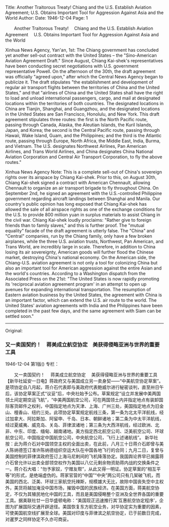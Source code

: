 Title: Another Traitorous Treaty! Chiang and the U.S. Establish Aviation Agreement; U.S. Obtains Important Tool for Aggression Against Asia and the World
Author:
Date: 1946-12-04
Page: 1

　　Another Traitorous Treaty!
  　Chiang and the U.S. Establish Aviation Agreement
  　U.S. Obtains Important Tool for Aggression Against Asia and the World

Xinhua News Agency, Yan'an, 1st: The Chiang government has concluded yet another sell-out contract with the United States – the "Sino-American Aviation Agreement Draft." Since August, Chiang Kai-shek's representatives have been conducting secret negotiations with U.S. government representative Powell. On the afternoon of the 30th, the draft agreement was officially "agreed upon," after which the Central News Agency began to publicize it. The draft stipulates "the establishment and development of regular air transport flights between the territories of China and the United States," and that "airlines of China and the United States shall have the right to load and unload international passengers, cargo, and mail at designated locations within the territories of both countries. The designated locations in China are Tianjin, Shanghai, and Guangzhou, and the designated locations in the United States are San Francisco, Honolulu, and New York. This draft agreement stipulates three routes: the first is the North Pacific route, passing through Canada, Alaska, the Aleutian Islands, the Kuril Islands, Japan, and Korea; the second is the Central Pacific route, passing through Hawaii, Wake Island, Guam, and the Philippines; and the third is the Atlantic route, passing through Europe, North Africa, the Middle East, India, Burma, and Vietnam. The U.S. designates Northwest Airlines, Pan American Airlines, and Trans World Airlines, and China designates China National Aviation Corporation and Central Air Transport Corporation, to fly the above routes."
    
Xinhua News Agency Note: This is a complete sell-out of China's sovereign rights over its airspace by Chiang Kai-shek. Prior to this, on August 30th, Chiang Kai-shek signed a contract with American Chennault, allowing Chennault to organize an air transport brigade to fly throughout China. On September 2nd, he signed an agreement with the U.S.-controlled Philippine government regarding aircraft landings between Shanghai and Manila. Our country's public opinion has long exposed that Chiang Kai-shek has allowed the sale of all airspace rights as one of the exchange conditions for the U.S. to provide 800 million yuan in surplus materials to assist Chiang in the civil war. Chiang Kai-shek loudly proclaims: "Rather give to foreign friends than to family slaves," and this is further proof. The "mutual equality" facade of the draft agreement is utterly false. The "China" and "Central" companies, run by the Chiang family, only have a few broken airplanes, while the three U.S. aviation trusts, Northwest, Pan American, and Trans World, are incredibly large in scale. Therefore, in addition to China losing its air sovereignty, American goods will further flood the Chinese market, destroying China's national economy. On the American side, the Chiang-U.S. aviation agreement is not only a tool for colonizing China but also an important tool for American aggression against the entire Asian and the world's countries. According to a Washington dispatch from the Associated Press on the 21st: "The United States is now rapidly promoting its 'reciprocal aviation agreement program' in an attempt to open up avenues for expanding international transportation. The resumption of Eastern aviation business by the United States, the agreement with China is an important factor, which can extend the U.S. air route to the world. The United States' aviation agreements with India and the Philippines have been completed in the past few days, and the same agreement with Siam can be settled soon."



<hr /> 

Original: 


### 又一卖国契约！　蒋美成立航空协定　美获得侵略亚洲与世界的重要工具

1946-12-04
第1版()
专栏：

　　又一卖国契约！
  　蒋美成立航空协定
  　美获得侵略亚洲与世界的重要工具
    【新华社延安一日电】蒋政府又与美国成立另一卖身契——“中美航空协定草案”。是项协定自八月起，蒋介石代表即与美政府代表鲍威尔进行秘密谈判，直至卅日午后，该协定草案正式“议妥”后，中央社始予公布。草案规定“设立并发展中美两国领土间定期空运飞航”，“中美两国航空公司，可在两国领土内并指定地点有装卸国际客货邮件之权利，中国指定地点为天津、上海、广州三处，美国指定地点为旧金山、檀香山、纽约三处。此项协定草案规定航线三条，第一条为北太平洋航线，经过加拿大、阿拉斯加、阿留申、千岛、日本、朝鲜诸地；第二条为中太平洋航线，经过夏威夷、威克岛、关岛、菲律滨诸地；第三条为大西洋航线，经过欧洲、北非、中东、印度、缅甸、越南诸地。美方指定西北航空公司、泛美航空公司、环球航空公司，中国指定中国航空公司，中央航空公司，飞行上述诸航线”。
    新华社按：此为蒋介石对中国领空主权的全面出卖，在此前，八月三十日蒋介石即曾与美人陈纳德签订准许陈纳德组织空运大队在中国各地飞行的合同；九月二日，复曾与美国控制的菲律滨政府签订上海马尼剌间的飞机降落协定。我国舆论界早已揭露蒋介石曾允许以出卖全部领空权作为美国以八亿元剩余物资助蒋内战的交换条件之一。蒋介石大唱：“勿予家奴，宁赠友帮”，从此又得一明证。协定草案的“相互平等”的形式，是绝端虚伪的。蒋家官营的“中国”“中央”两公司只有几架破飞机，而美国的西北、泛美、环球三家航空托辣斯，规模雄大无比，故除中国丧失空中主权外，美货将越加淹没中国市场，摧毁中国的民族经济。在美国方面，蒋美航空协定，不仅为其殖民地化中国的工具，而且是美国侵略整个亚洲及全世界各国的重要工具。据美联社廿一日华盛顿电称：“美国现正迅速推行其‘互惠航空协定程序’，企图为扩展国际交通开辟途径。美国恢复东方航空业务，对华协定实为重要的因素，可使美国航空线扩展至全球。美国对印度与菲律滨之航空协定，已于前数日完成，对暹罗之同样协定不久亦可商妥。

